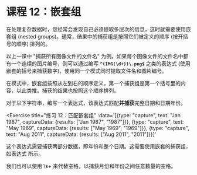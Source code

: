 # 课程 12：嵌套组

在处理复杂数据时，您经常会发现自己必须提取多层次的信息，这时就需要使用嵌套组 (nested groups)。通常，结果中的捕获组是按照它们被定义的顺序 (按开括号的顺序) 排列的。

以上一课中 "捕获所有图像文件的文件名" 为例。如果每个图像文件的文件名中都有一个连续的图片编号，则可以通过编写 **`^(IMG(\d+))\.png$`** 之类的表达式 (使用嵌套的括号来捕获数字)，使用同一个模式同时提取文件名和图片编号。

在模式中，嵌套组按照从左到右的顺序定义，第一个捕获组是第一个括号里的内容，以此类推。捕获的结果也按照这个顺序排列。

对于以下字符串，编写一个表达式，该表达式匹配**并捕获**完整日期和日期年份。

<Exercise
  title="练习 12：匹配嵌套组"
  :data='[{type: "capture", text: "Jan 1987", captureData: {results: ["Jan 1987", "1987"]}}, {type: "capture", text: "May 1969", captureData: {results: ["May 1969", "1969"]}}, {type: "capture", text: "Aug 2011", captureData: {results: ["Aug 2011", "2011"]}}]'
>
这个表达式需要捕获两部分数据，即年份和整个日期。这需要使用嵌套的捕获组，如表达式 <SolutionLink text="(\w+ (\d+))" /> 所示。

我们也可以使用 \s+ 来代替空格，以捕获月份和年份之间任意数量的空格。

</Exercise>